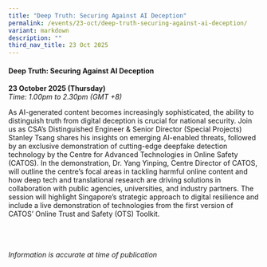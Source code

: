 ```yaml
---
title: "Deep Truth: Securing Against AI Deception"
permalink: /events/23-oct/deep-truth-securing-against-ai-deception/
variant: markdown
description: ""
third_nav_title: 23 Oct 2025
---
```

#### **Deep Truth: Securing Against AI Deception**

**23 October 2025 (Thursday)**  
*Time: 1.00pm to 2.30pm (GMT +8)*

As AI-generated content becomes increasingly sophisticated, the ability to distinguish truth from digital deception is crucial for national security. Join us as CSA’s Distinguished Engineer &amp; Senior Director (Special Projects) Stanley Tsang shares his insights on emerging AI-enabled threats, followed by an exclusive demonstration of cutting-edge deepfake detection technology by the Centre for Advanced Technologies in Online Safety (CATOS). 
In the demonstration, Dr. Yang Yinping, Centre Director of CATOS, will outline the centre’s focal areas in tackling harmful online content and how deep tech and translational research are driving solutions in collaboration with public agencies, universities, and industry partners. The session will highlight Singapore’s strategic approach to digital resilience and include a live demonstration of technologies from the first version of CATOS’ Online Trust and Safety (OTS) Toolkit. 

<br><br><br>
*Information is accurate at time of publication*